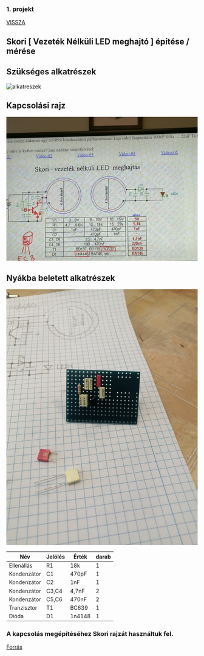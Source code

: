 

### 1. projekt

[VISSZA](https://oroszszr.github.io/portfolio/)

## Skori [ Vezeték Nélküli LED meghajtó ] építése / mérése

## Szükséges alkatrészek

![alkatreszek](alkatreszek.jpg "Kellő Alkatrészek ")

## Kapcsolási rajz

![kapcsolasirajz](kapcsolas.jpg "kapcsolási rajz")

## Nyákba beletett alkatrészek

![aramkor](aramkor.jpg "Az elkészült kapcsolás")

|Név|Jelölés|Érték|darab|
|----|----|----|------|
|Ellenállás|R1|18k|1|
|Kondenzátor|C1|470pF|1|
|Kondenzátor|C2|1nF|1|
|Kondenzátor|C3,C4|4,7nF|2|
|Kondenzátor|C5,C6|470nF|2|
|Tranzisztor|T1|BC639|1|
|Dióda|D1|1n4148|1|

### A kapcsolás megépítéséhez Skori rajzát használtuk fel. 

[Forrás](http://skory.gylcomp.hu/kapcs/kapcs.html)
